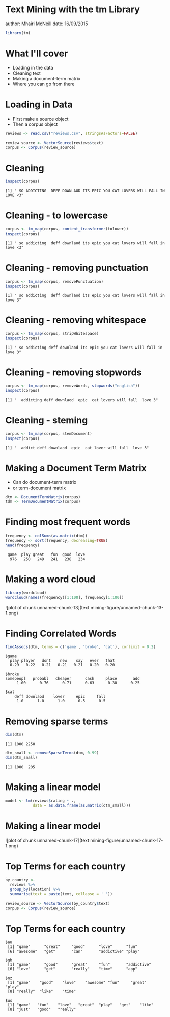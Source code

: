 Text Mining with the tm Library
========================================================
author: Mhairi McNeill
date: 16/09/2015


```r
library(tm)
```


What I'll cover
========================================================

- Loading in the data
- Cleaning text
- Making a document-term matrix
- Where you can go from there


Loading in Data
========================================================

- First make a source object
- Then a corpus object 


```r
reviews <- read.csv("reviews.csv", stringsAsFactors=FALSE)

review_source <- VectorSource(reviews$text)
corpus <- Corpus(review_source)
```


Cleaning
========================================================



```r
inspect(corpus)
```

```
[1] " SO ADDICTING  DEFF DOWNLAOD ITS EPIC YOU CAT LOVERS WILL FALL IN LOVE <3"
```

Cleaning - to lowercase
========================================================



```r
corpus <- tm_map(corpus, content_transformer(tolower))
inspect(corpus)
```

```
[1] " so addicting  deff downlaod its epic you cat lovers will fall in love <3"
```


Cleaning - removing punctuation
========================================================


```r
corpus <- tm_map(corpus, removePunctuation)
inspect(corpus)
```

```
[1] " so addicting  deff downlaod its epic you cat lovers will fall in love 3"
```

Cleaning - removing whitespace
========================================================


```r
corpus <- tm_map(corpus, stripWhitespace)
inspect(corpus)
```

```
[1] " so addicting deff downlaod its epic you cat lovers will fall in love 3"
```

Cleaning - removing stopwords
========================================================


```r
corpus <- tm_map(corpus, removeWords, stopwords("english"))
inspect(corpus)
```

```
[1] "  addicting deff downlaod  epic  cat lovers will fall  love 3"
```

Cleaning - steming 
========================================================


```r
corpus <- tm_map(corpus, stemDocument)
inspect(corpus)
```

```
[1] "  addict deff downlaod  epic  cat lover will fall  love 3"
```


Making a Document Term Matrix
========================================================

- Can do document-term matrix
- or term-document matrix


```r
dtm <- DocumentTermMatrix(corpus)
tdm <- TermDocumentMatrix(corpus)
```


Finding most frequent words
========================================================


```r
frequency <- colSums(as.matrix(dtm))
frequency <- sort(frequency, decreasing=TRUE)
head(frequency)
```

```
 game  play great   fun  good  love 
  976   250   249   241   238   234 
```


Making a word cloud
========================================================


```r
library(wordcloud)
wordcloud(names(frequency)[1:100], frequency[1:100])
```

![plot of chunk unnamed-chunk-13](text mining-figure/unnamed-chunk-13-1.png) 


Finding Correlated Words
========================================================


```r
findAssocs(dtm, terms = c('game', 'broke', 'cat'), corlimit = 0.2)
```

```
$game
  play player   dont    new    say   ever   that 
  0.29   0.22   0.21   0.21   0.21   0.20   0.20 

$broke
somepeopl   probabl   cheaper      cash     place       add 
     1.00      0.76      0.71      0.63      0.30      0.25 

$cat
    deff downlaod    lover     epic     fall 
     1.0      1.0      1.0      0.5      0.5 
```


Removing sparse terms
========================================================


```r
dim(dtm)
```

```
[1] 1000 2250
```

```r
dtm_small <- removeSparseTerms(dtm, 0.99)
dim(dtm_small)
```

```
[1] 1000  205
```


Making a linear model 
========================================================


```r
model <- lm(reviews$rating ~ .,
            data = as.data.frame(as.matrix(dtm_small)))
```

Making a linear model 
========================================================

![plot of chunk unnamed-chunk-17](text mining-figure/unnamed-chunk-17-1.png) 

Top Terms for each country 
========================================================


```r
by_country <- 
  reviews %>%
  group_by(location) %>%
  summarise(text = paste(text, collapse = ' '))

review_source <- VectorSource(by_country$text)
corpus <- Corpus(review_source)
```

Top Terms for each country 
========================================================


```
$au
 [1] "game"      "great"     "good"      "love"      "fun"      
 [6] "awesome"   "get"       "can"       "addictive" "play"     

$gb
 [1] "game"      "good"      "great"     "fun"       "addictive"
 [6] "love"      "get"       "really"    "time"      "app"      

$nz
 [1] "game"    "good"    "love"    "awesome" "fun"     "great"   "play"   
 [8] "really"  "like"    "time"   

$us
 [1] "game"   "fun"    "love"   "great"  "play"   "get"    "like"  
 [8] "just"   "good"   "really"
```




